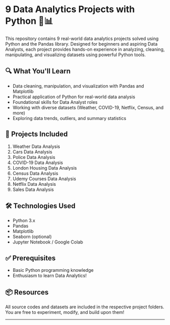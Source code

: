 # 9 Data Analytics Projects with Python 🐍📊

This repository contains 9 real-world data analytics projects solved using Python and the Pandas library. Designed for beginners and aspiring Data Analysts, each project provides hands-on experience in analyzing, cleaning, manipulating, and visualizing datasets using powerful Python tools.

## 🔍 What You'll Learn
- Data cleaning, manipulation, and visualization with Pandas and Matplotlib
- Practical application of Python for real-world data analysis
- Foundational skills for Data Analyst roles
- Working with diverse datasets (Weather, COVID-19, Netflix, Census, and more)
- Exploring data trends, outliers, and summary statistics

## 📁 Projects Included
1. Weather Data Analysis  
2. Cars Data Analysis  
3. Police Data Analysis  
4. COVID-19 Data Analysis  
5. London Housing Data Analysis  
6. Census Data Analysis  
7. Udemy Courses Data Analysis  
8. Netflix Data Analysis  
9. Sales Data Analysis

## 🛠 Technologies Used
- Python 3.x
- Pandas
- Matplotlib
- Seaborn (optional)
- Jupyter Notebook / Google Colab

## ✅ Prerequisites
- Basic Python programming knowledge
- Enthusiasm to learn Data Analytics!

## 📦 Resources
All source codes and datasets are included in the respective project folders. You are free to experiment, modify, and build upon them!

---



